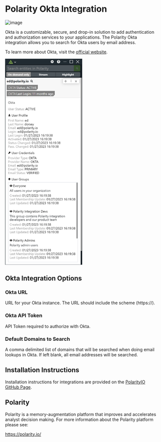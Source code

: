 # Polarity Okta Integration

![image](https://img.shields.io/badge/status-beta-green.svg)

Okta is a customizable, secure, and drop-in solution to add authentication and authorization services to your applications. The Polarity Okta integration allows you to search for Okta users by email address.

To learn more about Okta, visit the [official website](https://www.okta.com/).

<img src="images/overlay.png" width="50%">

## Okta Integration Options

### Okta URL

URL for your Okta instance.  The URL should include the scheme (https://).

### Okta API Token

API Token required to authorize with Okta.

### Default Domains to Search

A comma delimited list of domains that will be searched when doing email lookups in Okta. If left blank, all email addresses will be searched.

## Installation Instructions

Installation instructions for integrations are provided on the [PolarityIO GitHub Page](https://polarityio.github.io/).

## Polarity

Polarity is a memory-augmentation platform that improves and accelerates analyst decision making. For more information about the Polarity platform please see:

https://polarity.io/
